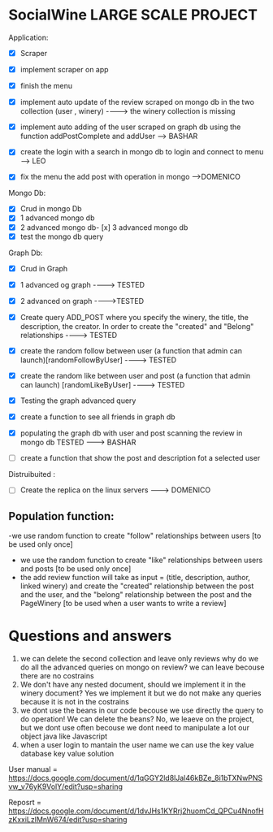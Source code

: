 # SocialWine LARGE SCALE PROJECT

Application:
- [x] Scraper
- [x] implement scraper on app
- [x] finish the menu
- [x] implement auto update of the review scraped on mongo db in the two collection (user , winery) ----> the winery collection is missing
- [x] implement auto adding of the user scraped on graph db using the function addPostComplete and addUser  --> BASHAR
- [x] create the login with a search in mongo db to login and connect to menu --> LEO
- [x] fix the menu the add post with operation in mongo -->DOMENICO


Mongo Db:

- [x] Crud in mongo Db
- [x] 1 advanced mongo db
- [x] 2 advanced mongo db- [x] 3 advanced mongo db
- [x] test the mongo db query 

Graph Db:
- [x] Crud in Graph
- [x] 1 advanced og graph ----> TESTED
- [x] 2 advanced on graph ---->TESTED
- [x] Create query ADD_POST where you specify the winery, the title, the description, the creator. In order to create the "created" and "Belong" relationships ----> TESTED
- [x] create the random follow between user (a function that admin can launch)[randomFollowByUser] ----> TESTED
- [x] create the random like between user and post (a function that admin can launch) [randomLikeByUser] ----> TESTED
- [x] Testing the graph advanced query
- [x] create a function to see all friends in graph db 
- [x] populating the graph db with user and post scanning the review in mongo db  TESTED ---> BASHAR 
- [ ] create a function that show the post and description fot a selected user





Distruibuited : 
- [ ] Create the replica on the linux servers ---> DOMENICO

  
  
## Population function:
-we use random function to create "follow" relationships between users [to be used only once]
- we use the random function to create "like" relationships between users and posts [to be used only once]
- the add review function will take as input = (title, description, author, linked winery) and create the "created" relationship between the post and the user, and the "belong" relationship between the post and the PageWinery [to be used when a user wants to write a review]
  
  

# Questions and answers
1. we can delete the second collection and leave only reviews why do we do all the advanced queries on mongo on review?
  we can leave becouse there are no costrains
2. We don't have any nested document, should we implement it in the winery document?
  Yes we implement it but we do not make any queries because it is not in the costrains
3. we dont use the beans in our code becouse we use directly the query to do operation! We can delete the beans?
  No, we leaeve on the project, but we dont use often becouse we dont need to manipulate a lot our object java like Javascript
4. when a user login to mantain the user name we can use the key value database 
  key value solution 
  


User manual = https://docs.google.com/document/d/1qGGY2ld8lJal46kBZe_8i1bTXNwPNSvw_v76yK9VolY/edit?usp=sharing

Reposrt = https://docs.google.com/document/d/1dvJHs1KYRrj2huomCd_QPCu4NnofHzKxxiLzIMnW674/edit?usp=sharing



